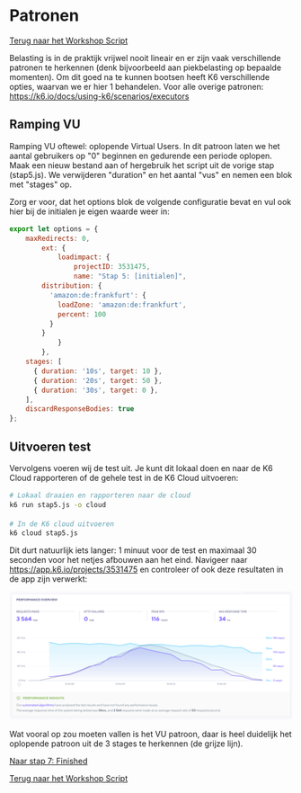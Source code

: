 # Patronen

[Terug naar het Workshop Script](handson.md)

Belasting is in de praktijk vrijwel nooit lineair en er zijn vaak verschillende patronen te herkennen (denk bijvoorbeeld aan piekbelasting op bepaalde momenten). Om dit goed na te kunnen bootsen heeft K6 verschillende opties, waarvan we er hier 1 behandelen. Voor alle overige patronen: https://k6.io/docs/using-k6/scenarios/executors 

## Ramping VU

Ramping VU oftewel: oplopende Virtual Users. In dit patroon laten we het aantal gebruikers op "0" beginnen en gedurende een periode oplopen. Maak een nieuw bestand aan of hergebruik het script uit de vorige stap (stap5.js). We verwijderen "duration" en het aantal "vus" en nemen een blok met "stages" op.  

Zorg er voor, dat het options blok de volgende configuratie bevat en vul ook hier bij de initialen je eigen waarde weer in: 

```javascript
export let options = {
    maxRedirects: 0,
		ext: {
			loadimpact: {
				projectID: 3531475,
				name: "Stap 5: [initialen]",
        distribution: {
          'amazon:de:frankfurt': {
            loadZone: 'amazon:de:frankfurt',
            percent: 100
          }
        }
			}
		},
    stages: [
      { duration: '10s', target: 10 }, 
      { duration: '20s', target: 50 }, 
      { duration: '30s', target: 0 }, 
    ],
    discardResponseBodies: true
};
```

## Uitvoeren test

Vervolgens voeren wij de test uit. Je kunt dit lokaal doen en naar de K6 Cloud rapporteren of de gehele test in de K6 Cloud uitvoeren:

```bash
# Lokaal draaien en rapporteren naar de cloud
k6 run stap5.js -o cloud

# In de K6 cloud uitvoeren
k6 cloud stap5.js
```

Dit durt natuurlijk iets langer: 1 minuut voor de test en maximaal 30 seconden voor het netjes afbouwen aan het eind. Navigeer naar https://app.k6.io/projects/3531475 en controleer of ook deze resultaten in de app zijn verwerkt:

![](/images/stap6-1.png)

Wat vooral op zou moeten vallen is het VU patroon, daar is heel duidelijk het oplopende patroon uit de 3 stages te herkennen (de grijze lijn).

[Naar stap 7: Finished](7-finished.md)

[Terug naar het Workshop Script](handson.md)